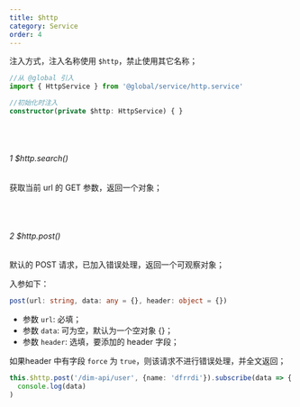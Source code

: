 ```yaml
---
title: $http
category: Service
order: 4
---
```


注入方式，注入名称使用 `$http`，禁止使用其它名称；

```typescript
//从 @global 引入
import { HttpService } from '@global/service/http.service'

//初始化时注入
constructor(private $http: HttpService) { }
```

<br />
<br />

###### 1 $http.search()

获取当前 url 的 GET 参数，返回一个对象；

<br />
<br />

###### 2 $http.post()

默认的 POST 请求，已加入错误处理，返回一个可观察对象；

入参如下：

```typescript
post(url: string, data: any = {}, header: object = {})
```

* 参数 `url`: 必填；
* 参数 `data`: 可为空，默认为一个空对象 {}；
* 参数 `header`: 选填，要添加的 header 字段；

如果header 中有字段 `force` 为 `true`，则该请求不进行错误处理，并全文返回；

```typescript
this.$http.post('/dim-api/user', {name: 'dfrrdi'}).subscribe(data => {
  console.log(data)
)
```


